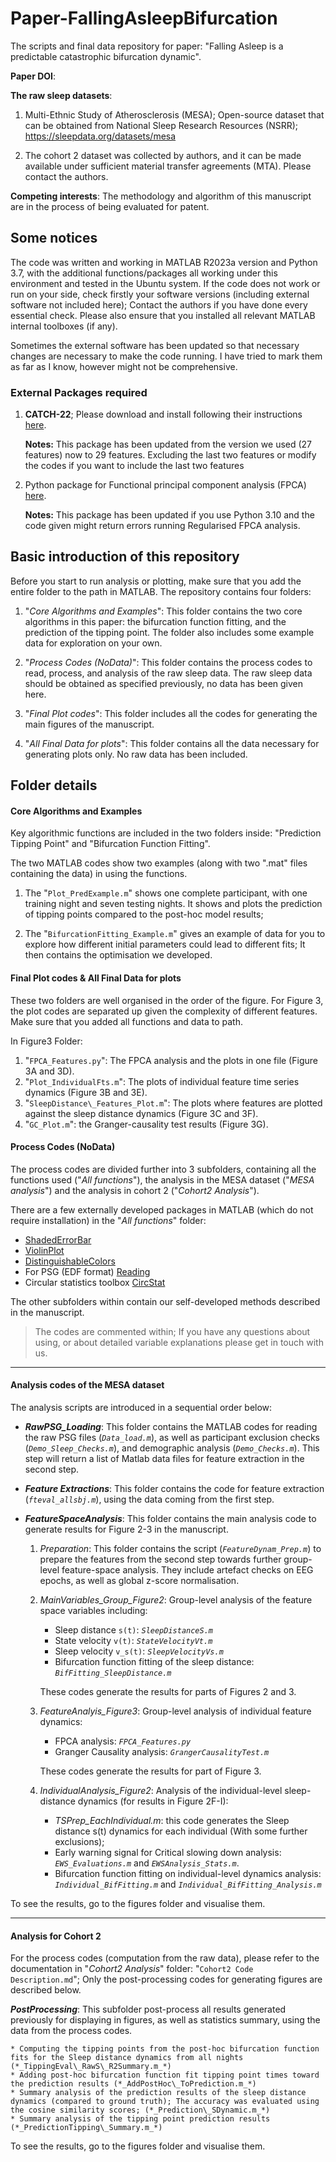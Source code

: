 # Paper-FallingAsleepBifurcation
 The scripts and final data repository for paper: "Falling Asleep is a predictable catastrophic bifurcation dynamic".

**Paper DOI**:

**The raw sleep datasets**:

1. Multi-Ethnic Study of Atherosclerosis (MESA); Open-source dataset that can be obtained from National Sleep Research Resources (NSRR); https://sleepdata.org/datasets/mesa 

2. The cohort 2 dataset was collected by authors, and it can be made available under sufficient material transfer agreements (MTA). Please contact the authors.

**Competing interests**:
The methodology and algorithm of this manuscript are in the process of being evaluated for patent. 

## Some notices
The code was written and working in MATLAB R2023a version and Python 3.7, with the additional functions/packages all working under this environment and tested in the Ubuntu system. If the code does not work or run on your side, check firstly your software versions (including external software not included here); Contact the authors if you have done every essential check. Please also ensure that you installed all relevant MATLAB internal toolboxes (if any).

Sometimes the external software has been updated so that necessary changes are necessary to make the code running. I have tried to mark them as far as I know, however might not be comprehensive. 

### External Packages required

1. **CATCH-22**; Please download and install following their instructions [here](https://github.com/DynamicsAndNeuralSystems/catch22).

   **Notes:** This package has been updated from the version we used (27 features) now to 29 features. Excluding the last two features or modify the codes if you want to include the last two features
2. Python package for Functional principal component analysis (FPCA) [here](https://fda.readthedocs.io/en/latest/).

	**Notes:** This package has been updated if you use Python 3.10 and the code given might return errors running Regularised FPCA analysis.

## Basic introduction of this repository

Before you start to run analysis or plotting, make sure that you add the entire folder to the path in MATLAB. The repository contains four folders:

1. "*Core Algorithms and Examples*": This folder contains the two core algorithms in this paper: the bifurcation function fitting, and the prediction of the tipping point. The folder also includes some example data for exploration on your own.

2. "*Process Codes (NoData)*": This folder contains the process codes to read, process, and analysis of the raw sleep data. The raw sleep data should be obtained as specified previously, no data has been given here.

3.  "*Final Plot codes*": This folder includes all the codes for generating the main figures of the manuscript.

4. "*All Final Data for plots*": This folder contains all the data necessary for generating plots only. No raw data has been included. 

## Folder details

#### Core Algorithms and Examples

Key algorithmic functions are included in the two folders inside: "Prediction Tipping Point" and "Bifurcation Function Fitting".

The two MATLAB codes show two examples (along with two ".mat" files containing the data) in using the functions.

1. The "`Plot_PredExample.m`" shows one complete participant, with one training night and seven testing nights. It shows and plots the prediction of tipping points compared to the post-hoc model results;

2. The "`BifurcationFitting_Example.m`" gives an example of data for you to explore how different initial parameters could lead to different fits; It then contains the optimisation we developed.

#### Final Plot codes & All Final Data for plots

These two folders are well organised in the order of the figure. For Figure 3, the plot codes are separated up given the complexity of different features. Make sure that you added all functions and data to path.

In Figure3 Folder:

1. "`FPCA_Features.py`": The FPCA analysis and the plots in one file (Figure 3A and 3D).
2. "`Plot_IndividualFts.m`": The plots of individual feature time series dynamics (Figure 3B and 3E).
3. "`SleepDistance\_Features_Plot.m`": The plots where features are plotted against the sleep distance dynamics (Figure 3C and 3F).
4. "`GC_Plot.m`": the Granger-causality test results (Figure 3G).

#### Process Codes (NoData)

The process codes are divided further into 3 subfolders, containing all the functions used ("*All functions*"), the analysis in the MESA dataset ("*MESA analysis*") and the analysis in cohort 2 ("*Cohort2 Analysis*"). 

There are a few externally developed packages in MATLAB (which do not require installation) in the "*All functions*" folder:

* [ShadedErrorBar](https://uk.mathworks.com/matlabcentral/fileexchange/26311-raacampbell-shadederrorbar)
* [ViolinPlot](https://github.com/bastibe/Violinplot-Matlab)
* [DistinguishableColors](https://www.mathworks.com/matlabcentral/fileexchange/29702-generate-maximally-perceptually-distinct-colors#functions_tab)
* For PSG (EDF format) [Reading](https://www.edfplus.info/downloads/index.html)
* Circular statistics toolbox [CircStat](https://uk.mathworks.com/matlabcentral/fileexchange/10676-circular-statistics-toolbox-directional-statistics)

The other subfolders within contain our self-developed methods described in the manuscript.

> The codes are commented within; If you have any questions about using, or about detailed variable explanations please get in touch with us.

----
#### Analysis codes of the MESA dataset

The analysis scripts are introduced in a sequential order below:

* ***RawPSG_Loading***: This folder contains the MATLAB codes for reading the raw PSG files (*`Data_load.m`*), as well as participant exclusion checks (*`Demo_Sleep_Checks.m`*), and demographic analysis (*`Demo_Checks.m`*). This step will return a list of Matlab data files for feature extraction in the second step.

* ***Feature Extractions***: This folder contains the code for feature extraction (*`fteval_allsbj.m`*), using the data coming from the first step.

* ***FeatureSpaceAnalysis***: This folder contains the main analysis code to generate results for Figure 2-3 in the manuscript.
	1. *Preparation*: This folder contains the script (*`FeatureDynam_Prep.m`*) to prepare the features from the second step towards further group-level feature-space analysis. They include artefact checks on EEG epochs, as well as global z-score normalisation.
	2. *MainVariables\_Group_Figure2*: Group-level analysis of the feature space variables including:
		* Sleep distance `s(t)`: *_`SleepDistanceS.m`_*
		* State velocity `v(t)`: *_`StateVelocityVt.m`_*
		* Sleep velocity `v_s(t)`: *_`SleepVelocityVs.m`_*
		* Bifurcation function fitting of the sleep distance: *_`BifFitting_SleepDistance.m`_*
	
		These codes generate the results for parts of Figures 2 and 3.
	
	3. *FeatureAnalyis_Figure3*: Group-level analysis of individual feature dynamics:
	   * FPCA analysis: *_`FPCA_Features.py`_*
	   * Granger Causality analysis: *_`GrangerCausalityTest.m`_*
	   
	   These codes generate the results for part of Figure 3. 
	4. *IndividualAnalysis_Figure2*: Analysis of the individual-level sleep-distance dynamics (for results in Figure 2F-I):
		* *TSPrep_EachIndividual.m*: this code generates the Sleep distance s(t) dynamics for each individual (With some further exclusions);
		* Early warning signal for Critical slowing down analysis: *_`EWS_Evaluations.m`_* and *_`EWSAnalysis_Stats.m`_*.
		* Bifurcation function fitting on individual-level dynamics analysis: *_`Individual_BifFitting.m`_* and *_`Individual_BifFitting_Analysis.m`_*

To see the results, go to the figures folder and visualise them.


-----
#### Analysis for Cohort 2

For the process codes (computation from the raw data), please refer to the documentation in "*Cohort2 Analysis*" folder: "`Cohort2 Code Description.md`"; Only the post-processing codes for generating figures are described below.

***PostProcessing***: This subfolder post-process all results generated previously for displaying in figures, as well as statistics summary, using the data from the process codes.
	
	* Computing the tipping points from the post-hoc bifurcation function fits for the Sleep distance dynamics from all nights (*_TippingEval\_RawS\_R2Summary.m_*)
	* Adding post-hoc bifurcation function fit tipping point times toward the prediction results (*_AddPostHoc\_ToPrediction.m_*)
	* Summary analysis of the prediction results of the sleep distance dynamics (compared to ground truth); The accuracy was evaluated using the cosine similarity scores; (*_Prediction\_SDynamic.m_*)
	* Summary analysis of the tipping point prediction results (*_PredictionTipping\_Summary.m_*)

To see the results, go to the figures folder and visualise them.

	
















